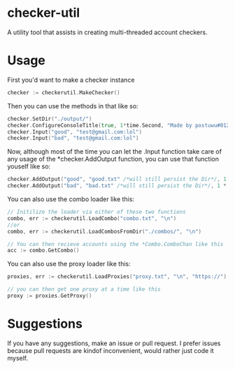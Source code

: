 # checker-util
A utility tool that assists in creating multi-threaded account checkers.

# Usage
First you'd want to make a checker instance
```go
checker := checkerutil.MakeChecker()
```

Then you can use the methods in that like so:
```go
checker.SetDir("./output/")
checker.ConfigureConsoleTitle(true, 1*time.Second, "Made by postuwu#0123 | CPM {CPM} | {ID:good}/{ID:bad} | Checked {ID:}")
checker.Input("good", "test@gmail.com:lol")
checker.Input("bad", "test@gmail.com:lol")
```

Now, although most of the time you can let the .Input function take care of any usage of the *checker.AddOutput function, you can use that function youself like so:
```go
checker.AddOutput("good", "good.txt" /*will still persist the Dir*/, 1 * time.Second)
checker.AddOutput("bad", "bad.txt" /*will still persist the Dir*/, 1 * time.Second)
```

You can also use the combo loader like this:
```go
// Initilize the loader via either of these two functions
combo, err := checkerutil.LoadCombo("combo.txt", "\n")
//or
combo, err := checkerutil.LoadCombosFromDir("./combos/", "\n")

// You can then recieve accounts using the *Combo.ComboChan like this
acc := combo.GetCombo()
```

You can also use the proxy loader like this:
```go
proxies, err := checkerutil.LoadProxies("proxy.txt", "\n", "https://")

// you can then get one proxy at a time like this
proxy := proxies.GetProxy()
```

# Suggestions
If you have any suggestions, make an issue or pull request. I prefer issues because pull requests are kindof inconvenient, would rather just code it myself.
